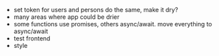 - set token for users and persons do the same, make it dry?
- many areas where app could be drier
- some functions use promises, others async/await. move everything to async/await
- test frontend
- style
